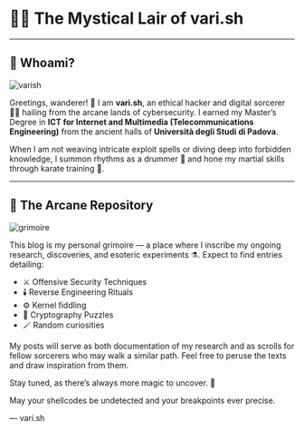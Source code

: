 # 🧙‍♂️ The Mystical Lair of vari.sh

---
## 🔮 Whoami?

![varish](/images/wizard_greybeard.png)

Greetings, wanderer! 👋 I am **vari.sh**, an ethical hacker and digital sorcerer 🧙‍♂️ hailing from the arcane lands of cybersecurity. I earned my Master’s Degree in **ICT for Internet and Multimedia (Telecommunications Engineering)** from the ancient halls of **Università degli Studi di Padova**.

When I am not weaving intricate exploit spells or diving deep into forbidden knowledge, I summon rhythms as a drummer 🥁 and hone my martial skills through karate training 🥋.

---

## 📜 The Arcane Repository

![grimoire](/images/redteamgrimoire.png)

This blog is my personal grimoire — a place where I inscribe my ongoing research, discoveries, and esoteric experiments ⚗️. Expect to find entries detailing:

- ⚔️ Offensive Security Techniques
- 🕯️ Reverse Engineering Rituals
- ⚙️ Kernel fiddling
- 📜 Cryptography Puzzles
- 🪄 Random curiosities

My posts will serve as both documentation of my research and as scrolls for fellow sorcerers who may walk a similar path. Feel free to peruse the texts and draw inspiration from them.

Stay tuned, as there’s always more magic to uncover. 🔮

May your shellcodes be undetected and your breakpoints ever precise.

— vari.sh

